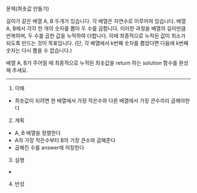 문제(최솟값 만들기)

길이가 같은 배열 A, B 두개가 있습니다. 각 배열은 자연수로 이루어져 있습니다.
배열 A, B에서 각각 한 개의 숫자를 뽑아 두 수를 곱합니다. 이러한 과정을 배열의 길이만큼 반복하며, 두 수를 곱한 값을 누적하여 더합니다. 이때 최종적으로 누적된 값이 최소가 되도록 만드는 것이 목표입니다. (단, 각 배열에서 k번째 숫자를 뽑았다면 다음에 k번째 숫자는 다시 뽑을 수 없습니다.)

배열 A, B가 주어질 때 최종적으로 누적된 최솟값을 return 하는 solution 함수를 완성해 주세요.

---

1. 이해
- 최솟값이 되려면 한 배열에서 가장 작은수와 다른 배열에서 가장 큰수끼리 곱해야한다


2. 계획
- A, B 배열을 정렬한다
- A의 가장 작은수부터 B의 가장 큰수와 곱해준다
- 곱해진 수를 answer에 저장한다

3. 실행
-

4. 반성
